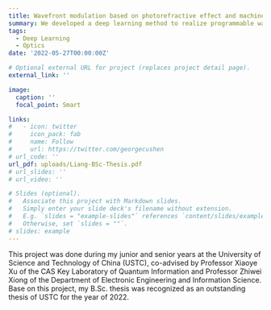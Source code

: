 ```yaml
---
title: Wavefront modulation based on photorefractive effect and machine learning
summary: We developed a deep learning method to realize programmable wavefront modulation based on photorefractive effect.
tags:
  - Deep Learning
  - Optics
date: '2022-05-27T00:00:00Z'

# Optional external URL for project (replaces project detail page).
external_link: ''

image:
  caption: ''
  focal_point: Smart

links:
#   - icon: twitter
#     icon_pack: fab
#     name: Follow
#     url: https://twitter.com/georgecushen
# url_code: ''
url_pdf: uploads/Liang-BSc-Thesis.pdf
# url_slides: ''
# url_video: ''

# Slides (optional).
#   Associate this project with Markdown slides.
#   Simply enter your slide deck's filename without extension.
#   E.g. `slides = "example-slides"` references `content/slides/example-slides.md`.
#   Otherwise, set `slides = ""`.
# slides: example
---
```


This project was done during my junior and senior years at the University of Science and Technology of China (USTC), co-advised by Professor Xiaoye Xu of the CAS Key Laboratory of Quantum Information and Professor Zhiwei Xiong of the Department of Electronic Engineering and Information Science. Base on this project, my B.Sc. thesis was recognized as an outstanding thesis of USTC for the year of 2022.


